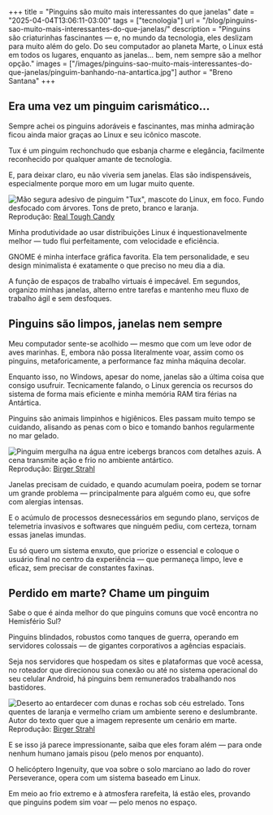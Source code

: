 +++
title = "Pinguins são muito mais interessantes do que janelas"
date = "2025-04-04T13:06:11-03:00"
tags = ["tecnologia"]
url = "/blog/pinguins-sao-muito-mais-interessantes-do-que-janelas/"
description = "Pinguins são criaturinhas fascinantes — e, no mundo da tecnologia, eles deslizam para muito além do gelo. Do seu computador ao planeta Marte, o Linux está em todos os lugares, enquanto as janelas… bem, nem sempre são a melhor opção."
images = ["/images/pinguins-sao-muito-mais-interessantes-do-que-janelas/pinguim-banhando-na-antartica.jpg"]
author = "Breno Santana"
+++

## Era uma vez um pinguim carismático...

Sempre achei os pinguins adoráveis e fascinantes, mas minha admiração ficou ainda maior graças ao Linux e seu icônico mascote.

Tux é um pinguim rechonchudo que esbanja charme e elegância, facilmente reconhecido por qualquer amante de tecnologia.

E, para deixar claro, eu não viveria sem janelas. Elas são indispensáveis, especialmente porque moro em um lugar muito quente.

![Mão segura adesivo de pinguim "Tux", mascote do Linux, em foco. Fundo desfocado com árvores. Tons de preto, branco e laranja.](/images/pinguins-sao-muito-mais-interessantes-do-que-janelas/tux-o-pinguim-mascote-do-linux.jpg)
Reprodução: [Real Tough Candy](https://www.pexels.com/pt-br/@realtoughcandy/)

Minha produtividade ao usar distribuições Linux é inquestionavelmente melhor — tudo flui perfeitamente, com velocidade e eficiência.

GNOME é minha interface gráfica favorita. Ela tem personalidade, e seu design minimalista é exatamente o que preciso no meu dia a dia.

A função de espaços de trabalho virtuais é impecável. Em segundos, organizo minhas janelas, alterno entre tarefas e mantenho meu fluxo de trabalho ágil e sem desfoques.

## Pinguins são limpos, janelas nem sempre

Meu computador sente-se acolhido — mesmo que com um leve odor de aves marinhas. E, embora não possa literalmente voar, assim como os pinguins, metaforicamente, a performance faz minha máquina decolar.

Enquanto isso, no Windows, apesar do nome, janelas são a última coisa que consigo usufruir. Tecnicamente falando, o Linux gerencia os recursos do sistema de forma mais eficiente e minha memória RAM tira férias na Antártica.

Pinguins são animais limpinhos e higiênicos. Eles passam muito tempo se cuidando, alisando as penas com o bico e tomando banhos regularmente no mar gelado.

![Pinguim mergulha na água entre icebergs brancos com detalhes azuis. A cena transmite ação e frio no ambiente antártico. ](/images/pinguins-sao-muito-mais-interessantes-do-que-janelas/pinguim-banhando-na-antartica.jpg)
Reprodução: [Birger Strahl](https://unsplash.com/pt-br/@bist31)

Janelas precisam de cuidado, e quando acumulam poeira, podem se tornar um grande problema — principalmente para alguém como eu, que sofre com alergias intensas.

E o acúmulo de processos desnecessários em segundo plano, serviços de telemetria invasivos e softwares que ninguém pediu, com certeza, tornam essas janelas imundas.

Eu só quero um sistema enxuto, que priorize o essencial e coloque o usuário final no centro da experiência — que permaneça limpo, leve e eficaz, sem precisar de constantes faxinas.

## Perdido em marte? Chame um pinguim

Sabe o que é ainda melhor do que pinguins comuns que você encontra no Hemisfério Sul?

Pinguins blindados, robustos como tanques de guerra, operando em servidores colossais — de gigantes corporativos a agências espaciais.

Seja nos servidores que hospedam os sites e plataformas que você acessa, no roteador que direcionou sua conexão ou até no sistema operacional do seu celular Android, há pinguins bem remunerados trabalhando nos bastidores.

![Deserto ao entardecer com dunas e rochas sob céu estrelado. Tons quentes de laranja e vermelho criam um ambiente sereno e deslumbrante. Autor do texto quer que a imagem represente um cenário em marte.](/images/pinguins-sao-muito-mais-interessantes-do-que-janelas/paisagem-marciana.jpg)
Reprodução: [Birger Strahl](https://unsplash.com/pt-br/@bist31)

E se isso já parece impressionante, saiba que eles foram além — para onde nenhum humano jamais pisou (pelo menos por enquanto).

O helicóptero Ingenuity, que voa sobre o solo marciano ao lado do rover Perseverance, opera com um sistema baseado em Linux.

Em meio ao frio extremo e à atmosfera rarefeita, lá estão eles, provando que pinguins podem sim voar — pelo menos no espaço.